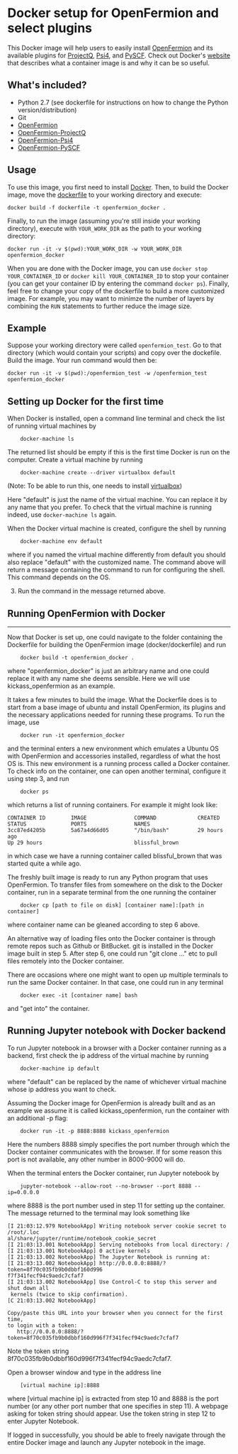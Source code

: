 # Docker setup for OpenFermion and select plugins

This Docker image will help users to easily install [OpenFermion](https://github.com/quantumlib/OpenFermion) and its available plugins for [ProjectQ](https://github.com/ProjectQ-Framework/ProjectQ), [Psi4](https://github.com/quantumlib/OpenFermion-Psi4), and [PySCF](https://github.com/quantumlib/OpenFermion-PySCF). Check out Docker's [website](https://www.docker.com/what-container) that describes what a container image is and why it can be so useful.


## What's included?

- Python 2.7 (see dockerfile for instructions on how to change the Python version/distribution)
- Git
- [OpenFermion](https://github.com/quantumlib/OpenFermion)
- [OpenFermion-ProjectQ](https://github.com/quantumlib/OpenFermion-ProjectQ)
- [OpenFermion-Psi4](https://github.com/quantumlib/OpenFermion-Psi4)
- [OpenFermion-PySCF](https://github.com/quantumlib/OpenFermion-PySCF)


## Usage

To use this image, you first need to install [Docker](https://www.docker.com/).
Then, to build the Docker image, move the
[dockerfile](https://github.com/quantumlib/OpenFermion/blob/master/docker/dockerfile)
to your working directory and execute:

```
docker build -f dockerfile -t openfermion_docker .
```

Finally, to run the image (assuming you're still inside your working directory), execute with `YOUR_WORK_DIR` as the path to your working directory:

```
docker run -it -v $(pwd):YOUR_WORK_DIR -w YOUR_WORK_DIR openfermion_docker
```

When you are done with the Docker image, you can use `docker stop
YOUR_CONTAINER_ID` or `docker kill YOUR_CONTAINER_ID` to stop your container
(you can get your container ID by entering the command `docker ps`). Finally,
feel free to change your copy of the dockerfile to build a more customized
image. For example, you may want to minimze the number of layers by combining the `RUN` statements to further reduce the image size.


## Example

Suppose your working directory were called `openfermion_test`. Go to that
directory (which would contain your scripts) and copy over the dockefile. Build the image. Your run command would then be:

```
docker run -it -v $(pwd):/openfermion_test -w /openfermion_test openfermion_docker
```


## Setting up Docker for the first time


When Docker is installed, open a command line terminal and check the list of
running virtual machines by

```
	docker-machine ls
```

The returned list should be empty if this is the first time Docker is run on
the computer. Create a virtual machine by running

```
	docker-machine create --driver virtualbox default
```

(Note: To be able to run this, one needs to install [virtualbox](https://www.virtualbox.org/wiki/Downloads))

Here "default" is just the name of the virtual machine. You can replace it by
any name that you prefer. To check that the virtual machine is running indeed,
use `docker-machine ls` again.

When the Docker virtual machine is created, configure the shell by running

```
	docker-machine env default
```

where if you named the virtual machine differently from default you should also
replace "default" with the customized name. The command above will return a
message containing the command to run for configuring the shell. This command
depends on the OS.

3. Run the command in the message returned above.


## Running OpenFermion with Docker
-------------------------------

Now that Docker is set up, one could navigate to the folder containing the
Dockerfile for building the OpenFermion image (docker/dockerfile) and run

```
	docker build -t openfermion_docker .
```

where "openfermion_docker" is just an arbitrary name and one could replace it
with any name she deems sensible. Here we will use kickass_openfermion as an
example.

It takes a few minutes to build the image. What the Dockerfile does is to
start from a base image of ubuntu and install OpenFermion, its plugins and the
necessary applications needed for running these programs. To run the image, use

```
	docker run -it openfermion_docker
```

and the terminal enters a new environment which emulates a Ubuntu OS with
OpenFermion and accessories installed, regardless of what the host OS is. This
new environment is a running process called a Docker container. To check info
on the container, one can open another terminal, configure it using step 3, and
run

```
	docker ps
```

which returns a list of running containers. For example it might look like:

```
CONTAINER ID        IMAGE               COMMAND             CREATED             
STATUS              PORTS               NAMES
3cc87ed4205b        5a67a4d66d05        "/bin/bash"         29 hours ago        
Up 29 hours                             blissful_brown
```

in which case we have a running container called blissful_brown that was
started quite a while ago.

The freshly built image is ready to run any Python program that uses
OpenFermion. To transfer files from somewhere on the disk to the Docker
container, run in a separate terminal from the one running the container

```
	docker cp [path to file on disk] [container name]:[path in container]
```

where container name can be gleaned according to step 6 above.

An alternative way of loading files onto the Docker container is through
remote repos such as Github or BitBucket. git is installed in the Docker image
built in step 5. After step 6, one could run "git clone ..." etc to pull files
remotely into the Docker container.

There are occasions where one might want to open up multiple terminals to
run the same Docker container. In that case, one could run in any terminal

```
	docker exec -it [container name] bash
```

and "get into" the container.

## Running Jupyter notebook with Docker backend

To run Jupyter notebook in a browser with a Docker container running as a 
backend, first check the ip address of the virtual machine by running

```
	docker-machine ip default
```

where "default" can be replaced by the name of whichever virtual machine whose
ip address you want to check.

Assuming the Docker image for OpenFermion is already built and as an 
example we assume it is called kickass_openfermion, run the container with an
additional -p flag:

```
	docker run -it -p 8888:8888 kickass_openfermion
```

Here the numbers 8888 simply specifies the port number through which the Docker
container communicates with the browser. If for some reason this port is not
available, any other number in 8000-9000 will do.

When the terminal enters the Docker container, run Jupyter notebook by

```
	jupyter-notebook --allow-root --no-browser --port 8888 --ip=0.0.0.0
```

where 8888 is the port number used in step 11 for setting up the container.
The message returned to the terminal may look something like

```
[I 21:03:12.979 NotebookApp] Writing notebook server cookie secret to /root/.loc
al/share/jupyter/runtime/notebook_cookie_secret
[I 21:03:13.001 NotebookApp] Serving notebooks from local directory: /
[I 21:03:13.001 NotebookApp] 0 active kernels
[I 21:03:13.002 NotebookApp] The Jupyter Notebook is running at:
[I 21:03:13.002 NotebookApp] http://0.0.0.0:8888/?token=8f70c035fb9b0dbbf160d996
f7f341fecf94c9aedc7cfaf7
[I 21:03:13.002 NotebookApp] Use Control-C to stop this server and shut down all
 kernels (twice to skip confirmation).
[C 21:03:13.002 NotebookApp] 
    
Copy/paste this URL into your browser when you connect for the first time,
to login with a token:
   http://0.0.0.0:8888/?token=8f70c035fb9b0dbbf160d996f7f341fecf94c9aedc7cfaf7
```

Note the token string 8f70c035fb9b0dbbf160d996f7f341fecf94c9aedc7cfaf7.

Open a browser window and type in the address line

```
	[virtual machine ip]:8888
```

where [virtual machine ip] is extracted from step 10 and 8888 is the port 
number (or any other port number that one specifies in step 11). A webpage
asking for token string should appear. Use the token string in step 12 to
enter Jupyter Notebook.

If logged in successfully, you should be able to freely navigate through
the entire Docker image and launch any Jupyter notebook in the image.
